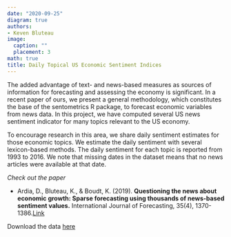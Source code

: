```yaml
---
date: "2020-09-25"
diagram: true
authors:
- Keven Bluteau
image:
  caption: ""
  placement: 3
math: true
title: Daily Topical US Economic Sentiment Indices
---
```


The added advantage of text- and news-based measures as sources of information for forecasting and assessing the economy is significant. In a recent paper of ours, we present a general methodology, which constitutes the base of the sentometrics R package, to forecast economic variables from news data. In this project, we have computed several US news sentiment indicator for many topics relevant to the US economy. 

To encourage research in this area, we share daily sentiment estimates for those economic topics. We estimate the daily sentiment with several lexicon-based methods. The daily sentiment for each topic is reported from 1993 to 2016. We note that missing dates in the dataset means that no news articles were available at that date.

_Check out the paper_

- Ardia, D., Bluteau, K., & Boudt, K. (2019). **Questioning the news about economic growth: Sparse forecasting using thousands of news-based sentiment values.** International Journal of Forecasting, 35(4), 1370-1386.[Link](https://www.sciencedirect.com/science/article/pii/S0169207018302036)

Download the data [here](https://sentometrics-research.com/download/us-econ/)
